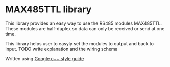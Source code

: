 # MAX485TTL library
This library provides an easy way to use the RS485 modules MAX485TTL. These modules are half-duplex so data can only be received or send at one time. 

This library helps user to easyly set the modules to output and back to input.
TODO write explanation and the wiring schema


Written using [Google c++ style guide](https://google.github.io/styleguide/cppguide.html)